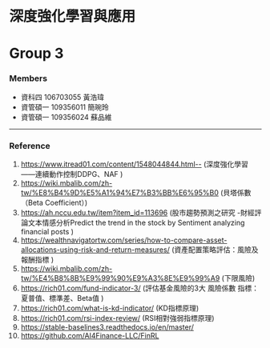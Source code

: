 # 深度強化學習與應用 

# Group 3
### Members
- 資科四 106703055 黃浩瑋 
- 資管碩一 109356011 簡琬玲 
- 資管碩一 109356024 蘇品維 

---

### Reference

1. https://www.itread01.com/content/1548044844.html--  (深度強化學習——連續動作控制DDPG、NAF )
2. https://wiki.mbalib.com/zh-tw/%E8%B4%9D%E5%A1%94%E7%B3%BB%E6%95%B0 (貝塔係數（Beta Coefficient）)
3. https://ah.nccu.edu.tw/item?item_id=113696 (股市趨勢預測之研究 -財經評論文本情感分析Predict the trend in the stock by Sentiment analyzing financial posts )
4. https://wealthnavigatortw.com/series/how-to-compare-asset-allocations-using-risk-and-return-measures/ (資產配置策略評估：風險及報酬指標 )
5. https://wiki.mbalib.com/zh-tw/%E4%B8%8B%E9%99%90%E9%A3%8E%E9%99%A9 (下限風險) 
6. https://rich01.com/fund-indicator-3/ (評估基金風險的3大 風險係數 指標：夏普值、標準差、Beta值 )
7. https://rich01.com/what-is-kd-indicator/ (KD指標原理)
8. https://rich01.com/rsi-index-review/ (RSI相對強弱指標原理) 
9. https://stable-baselines3.readthedocs.io/en/master/ 
10. https://github.com/AI4Finance-LLC/FinRL 
